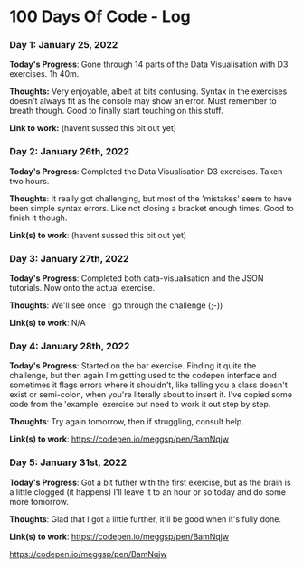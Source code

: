 # 100 Days Of Code - Log

### Day 1: January 25, 2022 

**Today's Progress**: Gone through 14 parts of the Data Visualisation with D3 exercises. 1h 40m.

**Thoughts:** Very enjoyable, albeit at bits confusing. Syntax in the exercises doesn't always fit as the console may show an error. Must remember to breath though. Good to finally start touching on this stuff.

**Link to work:** (havent sussed this bit out yet)
### Day 2: January 26th, 2022

**Today's Progress**: Completed the Data Visualisation D3 exercises. Taken two hours.

**Thoughts**: It really got challenging, but most of the 'mistakes' seem to have been simple syntax errors. Like not closing a bracket enough times. Good to finish it though. 

**Link(s) to work**: (havent sussed this bit out yet)

### Day 3: January 27th, 2022

**Today's Progress**: Completed both data-visualisation and the JSON tutorials. Now onto the actual exercise.

**Thoughts**: We'll see once I go through the challenge (;-))

**Link(s) to work**: N/A

### Day 4: January 28th, 2022

**Today's Progress**: Started on the bar exercise. Finding it quite the challenge, but then again I'm getting used to the codepen interface and sometimes it flags errors where it shouldn't, like telling you a class doesn't exist or semi-colon, when you're literally about to insert it. I've copied some code from the 'example' exercise but need to work it out step by step. 

**Thoughts**: Try again tomorrow, then if struggling, consult help.

**Link(s) to work**: https://codepen.io/meggsp/pen/BamNqjw

### Day 5: January 31st, 2022

**Today's Progress**: Got a bit futher with the first exercise, but as the brain is a little clogged (it happens) I'll leave it to an hour or so today and do some more tomorrow.

**Thoughts**: Glad that I got a little further, it'll be good when it's fully done.

**Link(s) to work**: https://codepen.io/meggsp/pen/BamNqjw


https://codepen.io/meggsp/pen/BamNqjw
